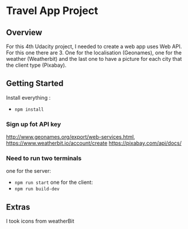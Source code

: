 # Travel App Project

## Overview
For this 4th Udacity project, I needed to create a web app uses Web API. For this one there are 3. One for the localisation (Geonames), one for the weather (Weatherbit) and the last one to have a picture for each city that the client type (Pixabay).

## Getting Started
Install everything : 
- `npm install`

### Sign up fot API key
http://www.geonames.org/export/web-services.html,
https://www.weatherbit.io/account/create
https://pixabay.com/api/docs/

### Need to run two terminals
one for the server:
- `npm run start`
one for the client:
- `npm run build-dev`

## Extras
I took icons from weatherBit
